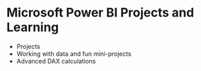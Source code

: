 # Microsoft Power BI Projects and Learning

* Projects
* Working with data and fun mini-projects
* Advanced DAX calculations

